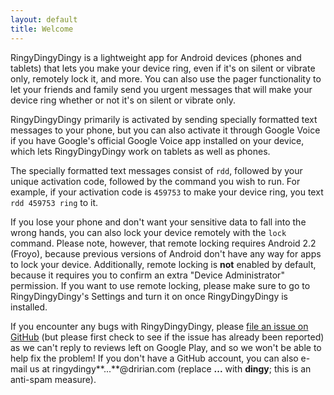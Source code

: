 ```yaml
---
layout: default
title: Welcome
---
```

RingyDingyDingy is a lightweight app for Android devices (phones and tablets)
that lets you make your device ring, even if it's on silent or vibrate only,
remotely lock it, and more. You can also use the pager functionality to let
your friends and family send you urgent messages that will make your device
ring whether or not it's on silent or vibrate only.

RingyDingyDingy primarily is activated by sending specially formatted text
messages to your phone, but you can also activate it through Google Voice if
you have Google's official Google Voice app installed on your device, which
lets RingyDingyDingy work on tablets as well as phones.

The specially formatted text messages consist of `rdd`, followed by your unique
activation code, followed by the command you wish to run. For example, if your
activation code is `459753` to make your device ring, you text `rdd 459753 ring`
to it.

If you lose your phone and don't want your sensitive data to fall into the
wrong hands, you can also lock your device remotely with the `lock` command.
Please note, however, that remote locking requires Android 2.2 (Froyo), because
previous versions of Android don't have any way for apps to lock your device.
Additionally, remote locking is **not** enabled by default, because it requires
you to confirm an extra "Device Administrator" permission. If you want to use
remote locking, please make sure to go to RingyDingyDingy's Settings and turn
it on once RingyDingyDingy is installed.

If you encounter any bugs with RingyDingyDingy, please [file an issue on
GitHub](https://github.com/dririan/ringydingydingy/issues) (but please first
check to see if the issue has already been reported) as we can't reply to
reviews left on Google Play, and so we won't be able to help fix the problem!
If you don't have a GitHub account, you can also e-mail us at
ringydingy**...**@dririan.com (replace **...** with **dingy**; this is an
anti-spam measure).

